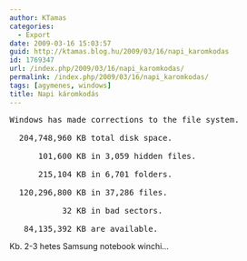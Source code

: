 ```yaml
---
author: KTamas
categories:
  - Export
date: 2009-03-16 15:03:57
guid: http://ktamas.blog.hu/2009/03/16/napi_karomkodas
id: 1769347
url: /index.php/2009/03/16/napi_karomkodas/
permalink: /index.php/2009/03/16/napi_karomkodas/
tags: [agymenes, windows]
title: Napi káromkodás
---
```


<pre>Windows has made corrections to the file system.<br />
  204,748,960 KB total disk space.<br />
      101,600 KB in 3,059 hidden files.<br />
      215,104 KB in 6,701 folders.<br />
  120,296,800 KB in 37,286 files.<br />
           32 KB in bad sectors.<br />
   84,135,392 KB are available.</pre>

Kb. 2-3 hetes Samsung notebook winchi&#8230;
